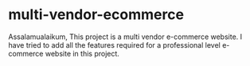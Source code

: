 # multi-vendor-ecommerce
Assalamualaikum, This project is a multi vendor e-commerce website. I have tried to add all the features required for a professional level e-commerce website in this project. 
